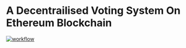 # A Decentrailised Voting System On Ethereum Blockchain

<a href="https://ibb.co/dLB52Kk"><img src="https://i.ibb.co/KL6rqyV/workflow.png" alt="workflow" border="0"></a>

